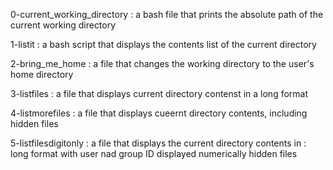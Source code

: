 0-current_working_directory : a bash file that prints the absolute path of the current working directory

1-listit : a bash script that displays the contents list of the current directory

2-bring_me_home : a file that changes the working directory to the user's home directory

3-listfiles : a file that displays current directory contenst in a long format

4-listmorefiles : a file that displays cueernt directory contents, including hidden files

5-listfilesdigitonly : a file that displays the current directory contents in : 
	long format
	with user nad group ID displayed numerically
	hidden files

										
